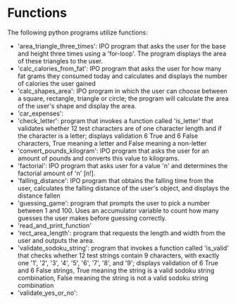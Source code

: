# Functions
The following python programs utilize functions:

- 'area_triangle_three_times': IPO program that asks the user for the base and height three times using a 'for-loop'. The program displays the area of these triangles to the user.
- 'calc_calories_from_fat': IPO program that asks the user for how many fat grams they consumed today and calculates and displays the number of calories the user gained
- 'calc_shapes_area': IPO program in which the user can choose between a square, rectangle, triangle or circle; the program will calculate the area of the user's shape and display the area.
- 'car_expenses':
- 'check_letter': program that invokes a function called 'is_letter' that validates whether 12 test characters are of one character length and if the character is a letter; displays validation 6 True and 6 False characters, True meaning a letter and False meaning a non-letter
- 'convert_pounds_kilogram': IPO program that asks the user for an amount of pounds and converts this value to kilograms. 
- 'factorial': IPO program that asks user for a value 'n' and determines the factorial amount of 'n' [n!].
- 'falling_distance': IPO program that obtains the falling time from the user, calculates the falling distance of the user's object, and displays the distance fallen
- 'guessing_game': program that prompts the user to pick a number between 1 and 100. Uses an accumulator variable to count how many guesses the user makes before guessing correctly. 
- 'read_and_print_function'
- 'rect_area_length': program that requests the length and width from the user and outputs the area. 
- 'validate_sodoku_string': program that invokes a function called 'is_valid' that checks whether 12 test strings contain 9 characters, with exactly one '1', '2', '3', '4', '5', '6', '7', '8', and '9'; displays validation of 6 True and 6 False strings, True meaning the string is a valid sodoku string combination, False meaning the string is not a valid sodoku string combination
- 'validate_yes_or_no':
